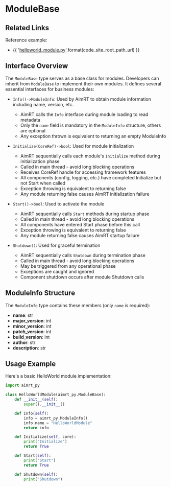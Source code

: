

# ModuleBase

## Related Links

Reference example:
- {{ '[helloworld_module.py]({}/src/examples/py/helloworld/helloworld_module.py)'.format(code_site_root_path_url) }}

## Interface Overview

The `ModuleBase` type serves as a base class for modules. Developers can inherit from `ModuleBase` to implement their own modules. It defines several essential interfaces for business modules:

- `Info()->ModuleInfo`: Used by AimRT to obtain module information including name, version, etc.
  - AimRT calls the `Info` interface during module loading to read metadata
  - Only the `name` field is mandatory in the `ModuleInfo` structure, others are optional
  - Any exception thrown is equivalent to returning an empty ModuleInfo

- `Initialize(CoreRef)->bool`: Used for module initialization
  - AimRT sequentially calls each module's `Initialize` method during initialization phase
  - Called in main thread - avoid long blocking operations
  - Receives CoreRef handle for accessing framework features
  - All components (config, logging, etc.) have completed Initialize but not Start when called
  - Exception throwing is equivalent to returning false
  - Any module returning false causes AimRT initialization failure

- `Start()->bool`: Used to activate the module
  - AimRT sequentially calls `Start` methods during startup phase
  - Called in main thread - avoid long blocking operations
  - All components have entered Start phase before this call
  - Exception throwing is equivalent to returning false
  - Any module returning false causes AimRT startup failure

- `Shutdown()`: Used for graceful termination
  - AimRT sequentially calls `Shutdown` during termination phase
  - Called in main thread - avoid long blocking operations
  - May be triggered from any operational phase
  - Exceptions are caught and ignored
  - Component shutdown occurs after module Shutdown calls

## ModuleInfo Structure

The `ModuleInfo` type contains these members (only `name` is required):
- **name**: str
- **major_version**: int
- **minor_version**: int 
- **patch_version**: int
- **build_version**: int
- **author**: str
- **description**: str

## Usage Example

Here's a basic HelloWorld module implementation:
```python
import aimrt_py

class HelloWorldModule(aimrt_py.ModuleBase):
    def __init__(self):
        super().__init__()

    def Info(self):
        info = aimrt_py.ModuleInfo()
        info.name = "HelloWorldModule"
        return info

    def Initialize(self, core):
        print("Initialize")
        return True

    def Start(self):
        print("Start")
        return True

    def Shutdown(self):
        print("Shutdown")
```